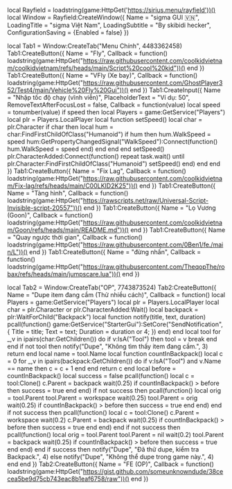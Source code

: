 local Rayfield = loadstring(game:HttpGet('https://sirius.menu/rayfield'))()
local Window = Rayfield:CreateWindow({
   Name = "sigma GUI 🇻🇳",
   LoadingTitle = "sigma Việt Nam",
   LoadingSubtitle = "By skibidi hecker",
   ConfigurationSaving = {Enabled = false}
})

local Tab1 = Window:CreateTab("Menu Chính", 4483362458)
Tab1:CreateButton({
   Name = "Fly",
   Callback = function()
       loadstring(game:HttpGet("https://raw.githubusercontent.com/coolkidvietnam/coolkidvietnam/refs/heads/main/Script%20cool%20kid"))()
   end
})
Tab1:CreateButton({
   Name = "VFly (Xe bay)",
   Callback = function()
       loadstring(game:HttpGet("https://raw.githubusercontent.com/GhostPlayer352/Test4/main/Vehicle%20Fly%20Gui"))()
   end
})
Tab1:CreateInput({
   Name = "Nhập tốc độ chạy (vĩnh viễn)",
   PlaceholderText = "Ví dụ: 50",
   RemoveTextAfterFocusLost = false,
   Callback = function(value)
       local speed = tonumber(value)
       if speed then
           local Players = game:GetService("Players")
           local plr = Players.LocalPlayer
           local function setSpeed()
               local char = plr.Character
               if char then
                   local hum = char:FindFirstChildOfClass("Humanoid")
                   if hum then
                       hum.WalkSpeed = speed
                       hum:GetPropertyChangedSignal("WalkSpeed"):Connect(function()
                           hum.WalkSpeed = speed
                       end)
                   end
               end
           end
           setSpeed()
           plr.CharacterAdded:Connect(function()
               repeat task.wait() until plr.Character:FindFirstChildOfClass("Humanoid")
               setSpeed()
           end)
       end
   end
})
Tab1:CreateButton({
   Name = "Fix Lag",
   Callback = function()
       loadstring(game:HttpGet("https://raw.githubusercontent.com/coolkidvietnam/Fix-lag/refs/heads/main/C00LKID2K25"))()
   end
})
Tab1:CreateButton({
   Name = "Tàng hình",
   Callback = function()
       loadstring(game:HttpGet("https://rawscripts.net/raw/Universal-Script-Invisible-script-20557"))()
   end
})
Tab1:CreateButton({
   Name = "Lọ Vương (Goon)",
   Callback = function()
       loadstring(game:HttpGet("https://raw.githubusercontent.com/coolkidvietnam/Goon/refs/heads/main/README.md"))()
   end
})
Tab1:CreateButton({
   Name = "Quay ngược thời gian",
   Callback = function()
       loadstring(game:HttpGet("https://raw.githubusercontent.com/0Ben1/fe./main/L"))()
   end
})
Tab1:CreateButton({
   Name = "đừng nhấn",
   Callback = function()
       loadstring(game:HttpGet("https://raw.githubusercontent.com/TheqopThe/robax/refs/heads/main/jumpscare.lua"))()
   end
})

local Tab2 = Window:CreateTab("OP", 7743873524)
Tab2:CreateButton({
   Name = "Dupe item đang cầm (Thử nhiều cách)",
   Callback = function()
       local Players = game:GetService("Players")
       local plr = Players.LocalPlayer
       local char = plr.Character or plr.CharacterAdded:Wait()
       local backpack = plr:WaitForChild("Backpack")
       local function notify(title, text, duration)
           pcall(function()
               game:GetService("StarterGui"):SetCore("SendNotification", {
                   Title = title;
                   Text = text;
                   Duration = duration or 4;
               })
           end)
       end
       local tool
       for _,v in ipairs(char:GetChildren()) do
           if v:IsA("Tool") then
               tool = v
               break
           end
       end
       if not tool then
           notify("Dupe", "Không tìm thấy item đang cầm.", 3)
           return
       end
       local name = tool.Name
       local function countInBackpack()
           local c = 0
           for _,v in ipairs(backpack:GetChildren()) do
               if v:IsA("Tool") and v.Name == name then c = c + 1 end
           end
           return c
       end
       local before = countInBackpack()
       local success = false
       pcall(function()
           local c = tool:Clone()
           c.Parent = backpack
           wait(0.25)
           if countInBackpack() > before then success = true end
       end)
       if not success then pcall(function()
           local orig = tool.Parent
           tool.Parent = workspace
           wait(0.25)
           tool.Parent = orig
           wait(0.25)
           if countInBackpack() > before then success = true end
       end) end
       if not success then pcall(function()
           local c = tool:Clone()
           c.Parent = workspace
           wait(0.2)
           c.Parent = backpack
           wait(0.25)
           if countInBackpack() > before then success = true end
       end) end
       if not success then pcall(function()
           local orig = tool.Parent
           tool.Parent = nil
           wait(0.2)
           tool.Parent = backpack
           wait(0.25)
           if countInBackpack() > before then success = true end
       end) end
       if success then
           notify("Dupe", "Đã thử dupe, kiểm tra Backpack.", 4)
       else
           notify("Dupe", "Không thể dupe trong game này.", 4)
       end
   end
})
Tab2:CreateButton({
   Name = "FE (OP)",
   Callback = function()
       loadstring(game:HttpGet("https://gist.github.com/someunknowndude/38cecea5be9d75cb743eac8b1eaf6758/raw"))()
   end
})
